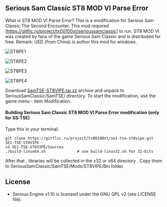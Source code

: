 ## Serious Sam Classic ST8 MOD VI Parse Error

What is ST8 MOD VI Parse Error?
This is a modification for Serious Sam Classic The Second Encounter. 
This mod required [https://gitflic.ru/project/tx00100xt/serioussamclassic] to run.
ST8 MOD VI was created by fans of the game Serious Sam Classic and is distributed for free.
Remark:  UED (from China) is author this mod for windows.

![ST8PE1](https://gitflic.ru/project/tx00100xt/se1-tse-st8vipe/blob/raw?file=Images%2Fst8vipe-1.png&commit=cddef0934c52dc1ada24dc5be6d8456c0bb8b7b0)

![ST8PE2](https://gitflic.ru/project/tx00100xt/se1-tse-st8vipe/blob/raw?file=Images%2Fst8vipe-2.png&commit=cddef0934c52dc1ada24dc5be6d8456c0bb8b7b0)

![ST8PE3](https://gitflic.ru/project/tx00100xt/se1-tse-st8vipe/blob/raw?file=Images%2Fst8vipe-3.png&commit=cddef0934c52dc1ada24dc5be6d8456c0bb8b7b0)

![ST8PE4](https://gitflic.ru/project/tx00100xt/se1-tse-st8vipe/blob/raw?file=Images%2Fst8vipe-4.png&commit=cddef0934c52dc1ada24dc5be6d8456c0bb8b7b0)


Download [SamTSE-ST8VIPE.tar.xz] archive and unpack to  SeriousSamClassic/SamTSE/ directory.
To start the modification, use the game menu - item Modification.

#### Building Serious Sam Classic ST8 MOD VI Parse Error modification (only for SS:TSE)

Type this in your terminal:

```
git clone https://gitflic.ru/project/tx00100xt/se1-tse-st8vipe.git SE1-TSE-ST8VIPE
cd SE1-TSE-ST8VIPE/Sources
./build-linux64.sh              # use build-linux32.sh for 32-bits
```
After that , libraries will be collected in the x32 or x64 directory . 
Copy them to SeriousSamClassic/SamTSE/Mods/ST8VIPE/Bin folder.

License
-------

* Serious Engine v1.10 is licensed under the GNU GPL v2 (see LICENSE file).


[SamTSE-ST8VIPE.tar.xz]: https://drive.google.com/file/d/1I5wT0E3VnryIGWDqpYMzTP1fqIYWBmSH/view?usp=sharing "Serious Sam Classic ST8 MOD VI Parse Error"
[https://gitflic.ru/project/tx00100xt/serioussamclassic]: https://gitflic.ru/project/tx00100xt/serioussamclassic
